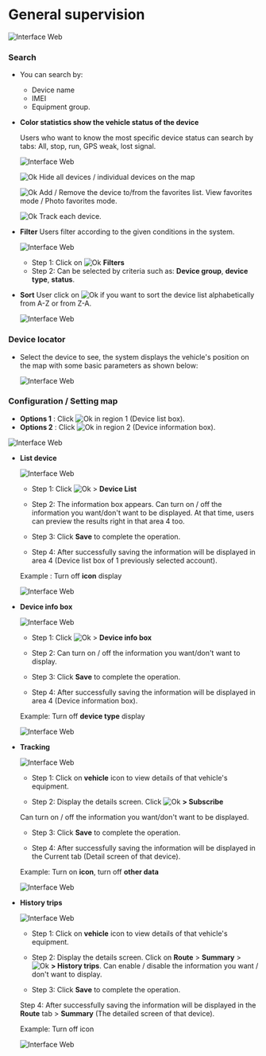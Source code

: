 #  General supervision

<span style="display:block;text-align:left">![Interface Web](/docs/assets/images//web-english/map/general-supervision-1.png)


### Search

* You can search by:

    * Device name
    * IMEI
    * Equipment group.
* **Color statistics show the vehicle status of the device**

    Users who want to know the most specific device status can search by tabs: All, stop, run, GPS weak,  lost signal.

    <span style="display:block;text-align:left">![Interface Web](/docs/assets/images//web-english/map/color-mode-vehicle.png)

    <span class="icon-left svg-filter-check">![Ok](/docs/assets/images/web-interface/icon/SVG/check-square.svg) Hide all devices / individual devices on the map

    <span class="icon-left svg-filter-check">![Ok](/docs/assets/images/web-interface/icon/SVG/star.svg) Add / Remove the device to/from the favorites list. View favorites mode / Photo favorites mode.

    <span class="icon-left svg-filter-check">![Ok](/docs/assets/images/web-interface/icon/SVG/location_alt.svg) Track each device.

* **Filter** Users filter according to the given conditions in the system.

    <span style="display:block;text-align:left">![Interface Web](/docs/assets/images//web-english/map/filter.png)

    * Step 1: Click on <span class="icon-left svg-filter-check">![Ok](/docs/assets/images/web-interface/icon/SVG/filter-alt.svg) **Filters**
    * Step 2: Can be selected by criteria such as: **Device group**, **device type**, **status**.

* **Sort**
    User click on <span class="icon-left svg-filter-check">![Ok](/docs/assets/images/web-interface/icon/SVG/sort-alpha-down.svg)  if you want to sort the device list alphabetically from A-Z or from Z-A.

    <span style="display:block;text-align:left">![Interface Web](/docs/assets/images//web-english/map/sort.png)

### Device locator

* Select the device to see, the system displays the vehicle's position on the map with some basic parameters as shown below:

    <span style="display:block;text-align:left">![Interface Web](/docs/assets/images//web-english/map/device-locator.png)

### Configuration / Setting map

* **Options 1** : Click <span class="icon-left ">![Ok](/docs/assets/images/web-interface/icon/SVG/icons8-gear.svg)  in region 1 (Device list box).
* **Options 2** : Click <span class="icon-left ">![Ok](/docs/assets/images/web-interface/icon/SVG/icons8-gear.svg) in region 2 (Device information box).

<span style="display:block;text-align:left">![Interface Web](/docs/assets/images//web-english/map/setting-box-device.png)

* **List device**

    <span style="display:block;text-align:left">![Interface Web](/docs/assets/images//web-english/map/setting-box-list-device.png)
    
    * Step 1: Click <span class="icon-left ">![Ok](/docs/assets/images/web-interface/icon/SVG/icons8-gear.svg) > **Device List**

    * Step 2: The information box appears. Can turn on / off the information you want/don't want to be displayed. At that time, users can preview the results right in that area 4 too.

    * Step 3: Click **Save** to complete the operation.

    * Step 4: After successfully saving the information will be displayed in area 4 (Device list box of 1 previously selected account).

    Example : Turn off **icon** display

    <span style="display:block;text-align:left">![Interface Web](/docs/assets/images//web-english/map/example-setting-box-list-device.png)

* **Device info box**

    <span style="display:block;text-align:left">![Interface Web](/docs/assets/images//web-english/map/setting-box-device-info-box.png)

    * Step 1: Click <span class="icon-left ">![Ok](/docs/assets/images/web-interface/icon/SVG/icons8-gear.svg) > **Device info box**

    * Step 2: Can turn on / off the information you want/don't want to display.

    * Step 3: Click **Save** to complete the operation.

    * Step 4: After successfully saving the information will be displayed in area 4 (Device information box).

    Example: Turn off **device type** display

    <span style="display:block;text-align:left">![Interface Web](/docs/assets/images//web-english/map/example-setting-device-info.png)

* **Tracking**

    <span style="display:block;text-align:left">![Interface Web](/docs/assets/images//web-english/map/setting-box-tracking.png)

    * Step 1: Click on **vehicle** icon to view details of that vehicle's equipment.

    * Step 2: Display the details screen. Click <span class="icon-left ">![Ok](/docs/assets/images/web-interface/icon/SVG/icons8-gear.svg) **> Subscribe**

    Can turn on / off the information you want/don't want to be displayed.

    * Step 3: Click **Save** to complete the operation.

    * Step 4: After successfully saving the information will be displayed in the Current tab (Detail screen of that device).

    Example: Turn on **icon**, turn off **other data**

    <span style="display:block;text-align:left">![Interface Web](/docs/assets/images//web-english/map/example-setting-tracking.png)

* **History trips**

    <span style="display:block;text-align:left">![Interface Web](/docs/assets/images//web-english/map/setting-box-history-trips.png)

    * Step 1: Click on **vehicle** icon to view details of that vehicle's equipment.

    * Step 2: Display the details screen. Click on **Route** > **Summary** > <span class="icon-left ">![Ok](/docs/assets/images/web-interface/icon/SVG/icons8-gear.svg) **> History trips**. Can enable / disable the information you want / don't want to display.

    * Step 3: Click **Save** to complete the operation.

    Step 4: After successfully saving the information will be displayed in the **Route** tab > **Summary** (The detailed screen of that device).

    Example: Turn off icon

    <span style="display:block;text-align:left">![Interface Web](/docs/assets/images//web-english/map/example-setting-history.png)